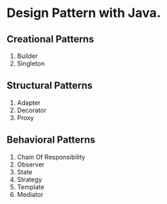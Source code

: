 # Design Pattern with Java.

## Creational Patterns
1. Builder
2. Singleton

## Structural Patterns
1. Adapter
2. Decorator
3. Proxy

## Behavioral Patterns
1. Chain Of Responsibility
2. Observer
3. State
4. Strategy
5. Template
6. Mediator
